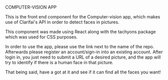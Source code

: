 COMPUTER-VISION APP

This is the front end component for the Computer-vision app, which makes use of Clarifai's API in order to detect faces in pictures.

This component was made using React along with the tachyons package which was used for CSS purposes.

In order to use the app, please use the link next to the name of the repo. Afterwards please register an account/sign-in into an existing account. After login in, you just need to submit a URL of a desired picture, and the app will try to identify if there is a human face in that picture.

That being said, have a got at it and see if it can find all the faces you want!
